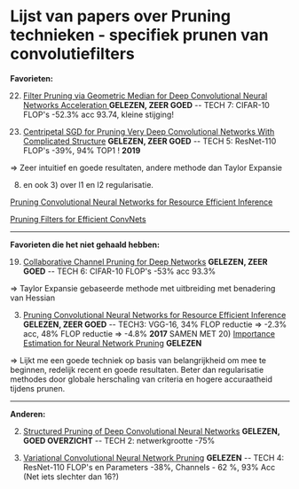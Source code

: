 # Lijst van papers over Pruning technieken - specifiek prunen van convolutiefilters

**Favorieten:**

22) [Filter Pruning via Geometric Median for Deep Convolutional Neural Networks Acceleration ](http://openaccess.thecvf.com/content_CVPR_2019/html/He_Filter_Pruning_via_Geometric_Median_for_Deep_Convolutional_Neural_Networks_CVPR_2019_paper.html) **GELEZEN, ZEER GOED** -- TECH 7: CIFAR-10 FLOP's -52.3% acc 93.74, kleine stijging!

16) [Centripetal SGD for Pruning Very Deep Convolutional Networks With Complicated Structure](http://openaccess.thecvf.com/content_CVPR_2019/html/Ding_Centripetal_SGD_for_Pruning_Very_Deep_Convolutional_Networks_With_Complicated_CVPR_2019_paper.html) **GELEZEN, ZEER GOED** -- TECH 5: ResNet-110 FLOP's -39%, 94%  TOP1 ! **2019**

=> Zeer intuitief en goede resultaten, andere methode dan Taylor Expansie

8) en ook 3) over l1 en l2 regularisatie.

 [Pruning Convolutional Neural Networks for Resource Efficient Inference](https://arxiv.org/abs/1611.06440) 

 [Pruning Filters for Efficient ConvNets](https://arxiv.org/abs/1608.08710)

---

**Favorieten die het niet gehaald hebben:**

19) [Collaborative Channel Pruning for Deep Networks](http://proceedings.mlr.press/v97/peng19c.html) **GELEZEN, ZEER GOED** -- TECH 6: CIFAR-10 FLOP's -53% acc 93.3%

=> Taylor Expansie gebaseerde methode met uitbreiding met benadering van Hessian

3) [Pruning Convolutional Neural Networks for Resource Efficient Inference](https://arxiv.org/abs/1611.06440) **GELEZEN, ZEER GOED** -- TECH3: VGG-16, 34% FLOP reductie => -2.3% acc, 48% FLOP reductie => -4.8% **2017** SAMEN MET 20) [Importance Estimation for Neural Network Pruning](http://openaccess.thecvf.com/content_CVPR_2019/html/Molchanov_Importance_Estimation_for_Neural_Network_Pruning_CVPR_2019_paper.html) **GELEZEN**

=> Lijkt me een goede techniek op basis van belangrijkheid om mee te beginnen, redelijk recent en goede resultaten. Beter dan regularisatie methodes door globale herschaling van criteria en hogere accuraatheid tijdens prunen.

---

**Anderen:**

2) [Structured Pruning of Deep Convolutional Neural Networks](https://arxiv.org/abs/1512.08571)  **GELEZEN, GOED OVERZICHT** -- TECH 2: netwerkgrootte -75%

17) [Variational Convolutional Neural Network Pruning](http://openaccess.thecvf.com/content_CVPR_2019/html/Zhao_Variational_Convolutional_Neural_Network_Pruning_CVPR_2019_paper.html) **GELEZEN** --  TECH 4: ResNet-110 FLOP's en Parameters  -38%, Channels - 62 %, 93% Acc (Net iets slechter dan 16?)